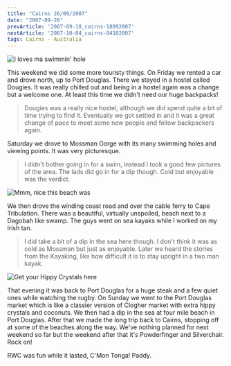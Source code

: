 ```yaml
---
title: "Cairns 26/09/2007"
date: "2007-09-26"
prevArticle: '2007-09-18_cairns-18092007'
nextArticle: '2007-10-04_cairns-04102007'
tags: Cairns - Australia
---
```

![I loves ma swimmin' hole](/images/P9220476.JPG "I loves ma swimmin' hole")

This weekend we did some more touristy things. On Friday we rented a car and drove north, up to Port Douglas. There we stayed in a hostel called Dougies. It was really chilled out and being in a hostel again was a change but a welcome one. At least this time we didn't need our huge backpacks!
> Dougies was a really nice hostel, although we did spend quite a bit of time trying to find it. Eventually we got settled in and it was a great change of pace to meet some new people and fellow backpackers again.
 
Saturday we drove to Mossman Gorge with its many swimming holes and viewing points. It was very picturesque.
> I didn't bother going in for a swim, instead I took a good few pictures of the area. The lads did go in for a dip though. Cold but enjoyable was the verdict.

![Mmm, nice this beach was](/images/P9220552.JPG "Mmm, nice this beach was")

We then drove the winding coast road and over the cable ferry to Cape Tribulation. There was a beautiful, virtually unspoiled, beach next to a Dagobah like swamp. The guys went on sea kayaks while I worked on my Irish tan.
> I did take a bit of a dip in the sea here though. I don't think it was as cold as Mossman but just as enjoyable. Later we heard the stories from the Kayaking, like how difficult it is to stay upright in a two man kayak.

![Get your Hippy Crystals here](/images/P9230595.JPG "Get your Hippy Crystals here")

That evening it was back to Port Douglas for a huge steak and a few quiet ones while watching the rugby. On Sunday we went to the Port Douglas market which is like a classier version of Clogher market with extra hippy crystals and coconuts. We then had a dip in the sea at four mile beach in Port Douglas. After that we made the long trip back to Cairns, stopping off at some of the beaches along the way. We've nothing planned for next weekend so far but the weekend after that it's Powderfinger and Silverchair. Rock on!

RWC was fun while it lasted,
C'Mon Tonga!
Paddy.